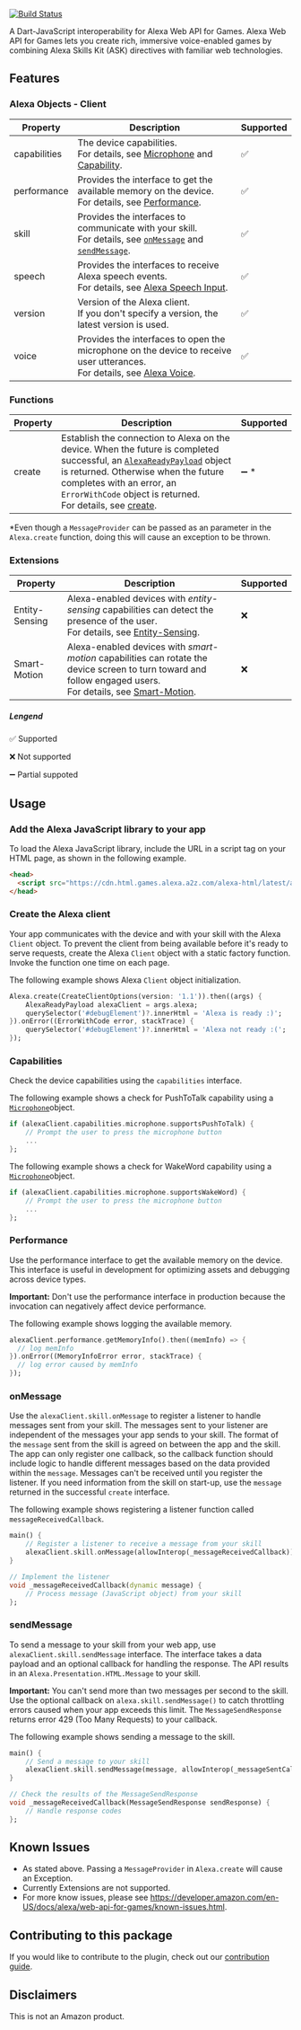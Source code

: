 [![Build Status](https://github.com/jacthecreator/alexa_web_api_for_games_dart/actions/workflows/alexa_web_api_for_games.yml/badge.svg)](https://github.com/jacthecreator/alexa_web_api_for_games_dart/actions/workflows/alexa_web_api_for_games.yml)

A Dart-JavaScript interoperability for Alexa Web API for Games. Alexa Web API for Games lets you create rich, immersive voice-enabled games by combining Alexa Skills Kit (ASK) directives with familiar web technologies.

## Features

### Alexa Objects - Client

| Property     | Description                                                                                                                                                                                                                                                                                                                                     | Supported |
| ------------ | ----------------------------------------------------------------------------------------------------------------------------------------------------------------------------------------------------------------------------------------------------------------------------------------------------------------------------------------------- | --------- |
| capabilities | The device capabilities.<br />For details, see [Microphone](https://developer.amazon.com/en-US/docs/alexa/web-api-for-games/alexa-games-build-your-webapp.html#microphone) and [Capability](https://developer.amazon.com/en-US/docs/alexa/web-api-for-games/alexa-games-build-your-webapp.html#capability).                                     | ✅        |
| performance  | Provides the interface to get the available memory on the device. <br />For details, see [Performance](https://developer.amazon.com/en-US/docs/alexa/web-api-for-games/alexa-games-build-your-webapp.html#performance).                                                                                                                         | ✅        |
| skill        | Provides the interfaces to communicate with your skill.<br/>For details, see [`onMessage`](https://developer.amazon.com/en-US/docs/alexa/web-api-for-games/alexa-games-build-your-webapp.html#on-message) and [`sendMessage`](https://developer.amazon.com/en-US/docs/alexa/web-api-for-games/alexa-games-build-your-webapp.html#send-message). | ✅        |
| speech       | Provides the interfaces to receive Alexa speech events.<br/>For details, see [Alexa Speech Input](https://developer.amazon.com/en-US/docs/alexa/web-api-for-games/add-voice-control-and-speech-to-the-web-app.html#alexa-speak).                                                                                                                | ✅        |
| version      | Version of the Alexa client.<br/>If you don't specify a version, the latest version is used.                                                                                                                                                                                                                                                    | ✅        |
| voice        | Provides the interfaces to open the microphone on the device to receive user utterances.<br/>For details, see [Alexa Voice](https://developer.amazon.com/en-US/docs/alexa/web-api-for-games/add-voice-control-and-speech-to-the-web-app.html#prompt-for-voice-javascript).                                                                      | ✅        |

### Functions

| Property | Description                                                                                                                                                                                                                                                                                                                                                                                                                                                                                    | Supported |
| -------- | ---------------------------------------------------------------------------------------------------------------------------------------------------------------------------------------------------------------------------------------------------------------------------------------------------------------------------------------------------------------------------------------------------------------------------------------------------------------------------------------------- | --------- |
| create   | Establish the connection to Alexa on the device. When the future is completed successful, an [`AlexaReadyPayload`](https://developer.amazon.com/en-US/docs/alexa/web-api-for-games/alexa-games-build-your-webapp.html#alexa-payload) object is returned. Otherwise when the future completes with an error, an `ErrorWithCode` object is returned.<br /> For details, see [create](https://developer.amazon.com/en-US/docs/alexa/web-api-for-games/alexa-games-build-your-webapp.html#create). | ➖ \*     |

\*Even though a `MessageProvider` can be passed as an parameter in the `Alexa.create` function, doing this will cause an exception to be thrown.

### Extensions

| Property       | Description                                                                                                                                                                                                                                                                  | Supported |
| -------------- | ---------------------------------------------------------------------------------------------------------------------------------------------------------------------------------------------------------------------------------------------------------------------------- | --------- |
| Entity-Sensing | Alexa-enabled devices with _entity-sensing_ capabilities can detect the presence of the user.<br />For details, see [Entity-Sensing](https://developer.amazon.com/en-US/docs/alexa/web-api-for-games/alexa-games-extensions-entitysensing.html).                             | ❌        |
| Smart-Motion   | Alexa-enabled devices with _smart-motion_ capabilities can rotate the device screen to turn toward and follow engaged users. <br />For details, see [Smart-Motion](https://developer.amazon.com/en-US/docs/alexa/web-api-for-games/alexa-games-extensions-smartmotion.html). | ❌        |

##### Lengend

✅ Supported

❌ Not supported

➖ Partial suppoted

## Usage

### Add the Alexa JavaScript library to your app

To load the Alexa JavaScript library, include the URL in a script tag on your HTML page, as shown in the following example.

```html
<head>
  <script src="https://cdn.html.games.alexa.a2z.com/alexa-html/latest/alexa-html.js"></script>
</head>
```

### Create the Alexa client

Your app communicates with the device and with your skill with the Alexa `Client` object. To prevent the client from being available before it's ready to serve requests, create the Alexa `Client` object with a static factory function. Invoke the function one time on each page.

The following example shows Alexa `Client` object initialization.

```dart
Alexa.create(CreateClientOptions(version: '1.1')).then((args) {
	AlexaReadyPayload alexaClient = args.alexa;
	querySelector('#debugElement')?.innerHtml = 'Alexa is ready :)';
}).onError((ErrorWithCode error, stackTrace) {
	querySelector('#debugElement')?.innerHtml = 'Alexa not ready :(';
});
```

### Capabilities

Check the device capabilities using the `capabilities` interface.

The following example shows a check for PushToTalk capability using a [`Microphone`](https://developer.amazon.com/en-US/docs/alexa/web-api-for-games/alexa-games-build-your-webapp.html#microphone)object.

```dart
if (alexaClient.capabilities.microphone.supportsPushToTalk) {
	// Prompt the user to press the microphone button
	...
};
```

The following example shows a check for WakeWord capability using a [`Microphone`](https://developer.amazon.com/en-US/docs/alexa/web-api-for-games/alexa-games-build-your-webapp.html#microphone)object.

```dart
if (alexaClient.capabilities.microphone.supportsWakeWord) {
	// Prompt the user to press the microphone button
	...
};
```

### Performance

Use the performance interface to get the available memory on the device. This interface is useful in development for optimizing assets and debugging across device types.

**Important:** Don't use the performance interface in production because the invocation can negatively affect device performance.

The following example shows logging the available memory.

```dart
alexaClient.performance.getMemoryInfo().then((memInfo) => {
  // log memInfo
}).onError((MemoryInfoError error, stackTrace) {
  // log error caused by memInfo
});
```

### onMessage

Use the `alexaClient.skill.onMessage` to register a listener to handle messages sent from your skill. The messages sent to your listener are independent of the messages your app sends to your skill. The format of the `message` sent from the skill is agreed on between the app and the skill. The app can only register one callback, so the callback function should include logic to handle different messages based on the data provided within the `message`. Messages can't be received until you register the listener. If you need information from the skill on start-up, use the `message` returned in the successful `create` interface.

The following example shows registering a listener function called `messageReceivedCallback`.

```dart
main() {
	// Register a listener to receive a message from your skill
	alexaClient.skill.onMessage(allowInterop(_messageReceivedCallback));
}

// Implement the listener
void _messageReceivedCallback(dynamic message) {
	// Process message (JavaScript object) from your skill
};
```

### sendMessage

To send a message to your skill from your web app, use `alexaClient.skill.sendMessage` interface. The interface takes a data payload and an optional callback for handling the response. The API results in an `Alexa.Presentation.HTML.Message` to your skill.

**Important:** You can't send more than two messages per second to the skill. Use the optional callback on `alexa.skill.sendMessage()` to catch throttling errors caused when your app exceeds this limit. The `MessageSendResponse` returns error 429 (Too Many Requests) to your callback.

The following example shows sending a message to the skill.

```dart
main() {
	// Send a message to your skill
	alexaClient.skill.sendMessage(message, allowInterop(_messageSentCallback));
}

// Check the results of the MessageSendResponse
void _messageReceivedCallback(MessageSendResponse sendResponse) {
	// Handle response codes
};
```

## Known Issues

- As stated above. Passing a `MessageProvider` in `Alexa.create` will cause an Exception.
- Currently Extensions are not supported.
- For more know issues, please see https://developer.amazon.com/en-US/docs/alexa/web-api-for-games/known-issues.html.

## Contributing to this package

If you would like to contribute to the plugin, check out our [contribution guide]().

## Disclaimers

This is not an Amazon product.
